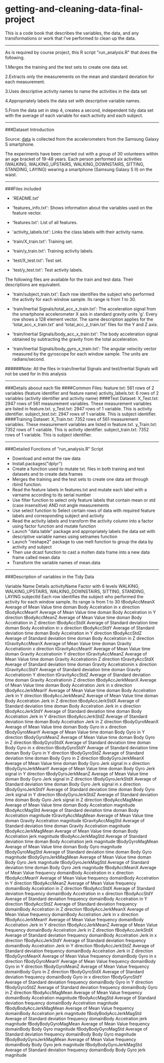 # getting-and-cleaning-data-final-project

This is a code book that describes the variables, the data, and any transformations or work that I've performed to clean up the data.

***
As is required by course project, this R script "run_analysis.R" that does the following.

1.Merges the training and the test sets to create one data set.

2.Extracts only the measurements on the mean and standard deviation for each measurement.

3.Uses descriptive activity names to name the activities in the data set

4.Appropriately labels the data set with descriptive variable names.

5.From the data set in step 4, creates a second, independent tidy data set with the average of each variable for each activity and each subject.

***

###Dataset Introduction

Source: [data](https://d396qusza40orc.cloudfront.net/getdata%2Fprojectfiles%2FUCI%20HAR%20Dataset.zip)
is collected from the accelerometers from the Samsung Galaxy S smartphone.

The experiments have been carried out with a group of 30 volunteers within an age bracket of 19-48 years. Each person performed six activities (WALKING, WALKING_UPSTAIRS, WALKING_DOWNSTAIRS, SITTING, STANDING, LAYING) wearing a smartphone (Samsung Galaxy S II) on the waist.

***
###Files included
- 'README.txt'

- 'features_info.txt': Shows information about the variables used on the feature vector.

- 'features.txt': List of all features.

- 'activity_labels.txt': Links the class labels with their activity name.

- 'train/X_train.txt': Training set.

- 'train/y_train.txt': Training activity labels.

- 'test/X_test.txt': Test set.

- 'test/y_test.txt': Test activity labels.

The following files are available for the train and test data. Their descriptions are equivalent. 

- 'train/subject_train.txt': Each row identifies the subject who performed the activity for each window sample. Its range is from 1 to 30. 

- 'train/Inertial Signals/total_acc_x_train.txt': The acceleration signal from the smartphone accelerometer X axis in standard gravity units 'g'. Every row shows a 128 element vector. The same description applies for the 'total_acc_x_train.txt' and 'total_acc_z_train.txt' files for the Y and Z axis. 

- 'train/Inertial Signals/body_acc_x_train.txt': The body acceleration signal obtained by subtracting the gravity from the total acceleration. 

- 'train/Inertial Signals/body_gyro_x_train.txt': The angular velocity vector measured by the gyroscope for each window sample. The units are radians/second. 

######Note: All the files in train/Inertial Signals and test/Inertial Signals will not be used for in this analysis
***
###Details aboout each file
####Common Files: 
feature.txt: 561 rows of 2 variables (feature identifier and feature name)
activity_labels.txt: 6 rows of 2 variables (activity identifier and activity name)
####Test Dataset:
X_Test.txt: 2947 rows of 561 measurement variables. These measurement variables are listed in feature.txt.
y_Test.txt: 2947 rows of 1 variable. This is activity identifier.
subject_test.txt: 2947 rows of 1 variable. This is subject identifier.
####Training Dataset:
X_Train.txt: 7352 rows of 561 measurement variables. These measurement variables are listed in feature.txt.
y_Train.txt: 7352 rows of 1 variable. This is activity identifier.
subject_train.txt: 7352 rows of 1 variable. This is subject identifier.

***
###Detailed Functions of "run_analysis.R" Script
- Download and extrat the raw data
- Install.packages("dplyr")
- Create a function used to mutate txt. files in both training and test datasets and to create data frames 
- Merges the training and the test sets to create one data set through rbind function.
- Read the feature labels in features.txt and mutate each label with a varname according to its serial number
- Use filter function to select only feature labels that contain mean or std (case insensitive) AND not angle measurements
- Use select function to Select certain rows of data with required feature labels and corresponding subject and activity
- Read the activity labels and transform the activity column into a factor using factor function and mutate function
- Launch "data.table" package and appropriately labels the data set with descriptive variable names using setnames function
- Launch "reshape2" package to use melt function to group the data by activity and subject
- Then use dcast function to cast a molten data frame into a new data frame called mean.data
- Transform the variable names of mean.data

***
###Description of variables in the Tidy Data

Variable Name    Details
activityName	Factor with 6 levels WALKING, WALKING_UPSTAIRS, WALKING_DOWNSTAIRS, SITTING, STANDING, LAYING
subjectId	Each row identifies the subject who performed the activity for each window sample. Its range is from 1 to 30
tBodyAccMeanX	Average of Mean Value time doman Body Accelration in x direction
tBodyAccMeanY	Average of Mean Value time doman Body Accelration in Y direction
tBodyAccMeanZ	Average of Mean Value time doman Body Accelration in Z direction
tBodyAccStdX	Average of Standard deviation time doman Body Accelration in x direction
tBodyAccStdY	Average of Standard deviation time doman Body Accelration in Y direction
tBodyAccStdZ	Average of Standard deviation time doman Body Accelration in Z direction
tGravityAccMeanX    Average of Mean Value time doman Gravity Accelrationin x direction
tGravityAccMeanY	Average of Mean Value time doman Gravity Accelrationin Y direction
tGravityAccMeanZ	Average of Mean Value time doman Gravity Accelrationin Z direction
tGravityAccStdX	Average of Standard deviation time doman Gravity Accelrationin x direction
tGravityAccStdY	Average of Standard deviation time doman Gravity Accelrationin Y direction
tGravityAccStdZ	Average of Standard deviation time doman Gravity Accelrationin Z direction
tBodyAccJerkMeanX	Average of Mean Value time doman Body Accelration Jerk in x direction
tBodyAccJerkMeanY	Average of Mean Value time doman Body Accelration Jerk in Y direction
tBodyAccJerkMeanZ	Average of Mean Value time doman Body Accelration Jerk in Z direction
tBodyAccJerkStdX	Average of Standard deviation time doman Body Accelration Jerk in x direction
tBodyAccJerkStdY	Average of Standard deviation time doman Body Accelration Jerk in Y direction
tBodyAccJerkStdZ	Average of Standard deviation time doman Body Accelration Jerk in Z direction
tBodyGyroMeanX	Average of Mean Value time doman Body Gyro in x direction
tBodyGyroMeanY	Average of Mean Value time doman Body Gyro in Y direction
tBodyGyroMeanZ	Average of Mean Value time doman Body Gyro in Z direction
tBodyGyroStdX	Average of Standard deviation time doman Body Gyro in x direction
tBodyGyroStdY	Average of Standard deviation time doman Body Gyro in Y direction
tBodyGyroStdZ	Average of Standard deviation time doman Body Gyro in Z direction
tBodyGyroJerkMeanX	Average of Mean Value time doman Body Gyro Jerk signal in x direction
tBodyGyroJerkMeanY	Average of Mean Value time doman Body Gyro Jerk signal in Y direction
tBodyGyroJerkMeanZ	Average of Mean Value time doman Body Gyro Jerk signal in Z direction
tBodyGyroJerkStdX	Average of Standard deviation time doman Body Gyro Jerk signal in x direction
tBodyGyroJerkStdY	Average of Standard deviation time doman Body Gyro Jerk signal in Y direction
tBodyGyroJerkStdZ	Average of Standard deviation time doman Body Gyro Jerk signal in Z direction
tBodyAccMagMean	Average of Mean Value time doman Body Accelration magnitude
tBodyAccMagStd	Average of Standard deviation time doman Body Accelration magnitude
tGravityAccMagMean	Average of Mean Value time doman Gravity Accelration magnitude
tGravityAccMagStd	Average of Standard deviation time doman Gravity Accelration magnitude
tBodyAccJerkMagMean	Average of Mean Value time doman Body Accelration jerk magnitude
tBodyAccJerkMagStd	Average of Standard deviation time doman Body Accelration jerk magnitude
tBodyGyroMagMean	Average of Mean Value time doman Body Gyro magnitude
tBodyGyroMagStd	Average of Standard deviation time doman Body Gyro magnitude
tBodyGyroJerkMagMean	Average of Mean Value time doman Body Gyro Jerk magnitude
tBodyGyroJerkMagStd	Average of Standard deviation time doman Body Gyro Jerk magnitude
fBodyAccMeanX	Average of Mean Value frequency domainBody Accelration in x direction
fBodyAccMeanY	Average of Mean Value frequency domainBody Accelration in Y direction
fBodyAccMeanZ	Average of Mean Value frequency domainBody Accelration in Z direction
fBodyAccStdX	Average of Standard deviation frequency domainBody Accelration in x direction
fBodyAccStdY	Average of Standard deviation frequency domainBody Accelration in Y direction
fBodyAccStdZ	Average of Standard deviation frequency domainBody Accelration in Z direction
fBodyAccJerkMeanX	Average of Mean Value frequency domainBody Accelration Jerk in x direction
fBodyAccJerkMeanY	Average of Mean Value frequency domainBody Accelration Jerk in Y direction
fBodyAccJerkMeanZ	Average of Mean Value frequency domainBody Accelration Jerk in Z direction
fBodyAccJerkStdX	Average of Standard deviation frequency domainBody Accelration Jerk in x direction
fBodyAccJerkStdY	Average of Standard deviation frequency domainBody Accelration Jerk in Y direction
fBodyAccJerkStdZ	Average of Standard deviation frequency domainBody Accelration Jerk in Z direction
fBodyGyroMeanX	Average of Mean Value frequency domainBody Gyro in x direction
fBodyGyroMeanY	Average of Mean Value frequency domainBody Gyro in Y direction
fBodyGyroMeanZ	Average of Mean Value frequency domainBody Gyro in Z direction
fBodyGyroStdX	Average of Standard deviation frequency domainBody Gyro in x direction
fBodyGyroStdY	Average of Standard deviation frequency domainBody Gyro in Y direction
fBodyGyroStdZ	Average of Standard deviation frequency domainBody Gyro in Z direction
fBodyAccMagMean	Average of Mean Value frequency domainBody Accelration magnitude
fBodyAccMagStd	Average of Standard deviation frequency domainBody Accelration magnitude
fBodyBodyAccJerkMagMean	Average of Mean Value frequency domainBody Accelration jerk magnitude
fBodyBodyAccJerkMagStd	Average of Standard deviation frequency domainBody Accelration jerk magnitude
fBodyBodyGyroMagMean	Average of Mean Value frequency domainBody Body Gyro magnitude
fBodyBodyGyroMagStd	Average of Standard deviation frequency domainBody Body Gyro magnitude
fBodyBodyGyroJerkMagMean	Average of Mean Value frequency domainBody Body Gyro jerk magnitude
fBodyBodyGyroJerkMagStd	Average of Standard deviation frequency domainBody Body Gyro jerk magnitude

